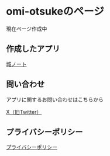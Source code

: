 # omi-otsukeのページ

現在ページ作成中

## 作成したアプリ

[城ノート](https://apps.apple.com/us/app/%E5%9F%8E%E3%83%8E%E3%83%BC%E3%83%88/id6752355246)

## 問い合わせ

アプリに関するお問い合わせはこちらから

[X（旧Twitter）](https://x.com/ootsuke79508?s=21)

## プライバシーポリシー

[プライバシーポリシー](https://drive.google.com/file/d/1pIJtv-RM8L_rP7RiaVGZXfPjsU381oiC/view?usp=sharing)
